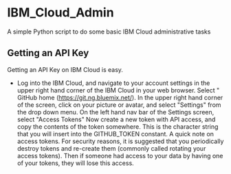 # IBM_Cloud_Admin
A simple Python script to do some basic IBM Cloud administrative tasks

## Getting an API Key

Getting an API Key on IBM Cloud is easy.

* Log into the IBM Cloud, and navigate to your account settings in the upper right hand corner of the IBM Cloud in your web browser.  Select "
GitHub home (https://git.ng.bluemix.net/).
In the upper right hand corner of the screen, click on your picture or avatar, and select "Settings" from the drop down menu.
On the left hand nav bar of the Settings screen, select "Access Tokens"
Now create a new token with API access, and copy the contents of the token somewhere. This is the character string that you will insert into the GITHUB_TOKEN constant.
A quick note on access tokens. For security reasons, it is suggested that you periodically destroy tokens and re-create them (commonly called rotating your access tokens). Then if someone had access to your data by having one of your tokens, they will lose this access.
